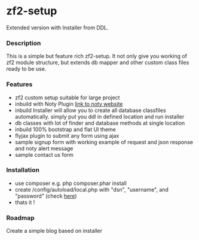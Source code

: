 # zf2-setup 
Extended version with Installer from DDL.

### Description
This is a simple but feature rich zf2-setup. It not only give you working of zf2 module structure, but extends db mapper and other custom class files ready to be use.
 
### Features
- zf2 custom setup suitable for large project
- inbuild with Noty Plugin <a href="http://ned.im/noty/#/about">link to noty website</a>
- inbuild Installer will allow you to create all database classfiles automatically. simply put you ddl in defined location and run installer
- db classes with lot of finder and database methods at single location
- inbuild 100% bootstrap and flat UI theme 
- flyjax plugin to submit any form using ajax
- sample signup form with working example of request and json response and noty alert message
- sample contact us form

### Installation
- use composer e.g. php composer.phar install
- create /config/autoload/local.php with "dsn", "username", and "password" (check <a href="http://framework.zend.com/manual/current/en/user-guide/database-and-models.html">here</a>)
- thats it !

### Roadmap
Create a simple blog based on installer

